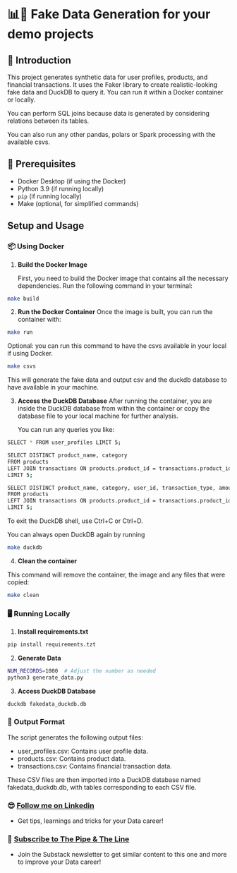# 📊🤖 Fake Data Generation for your demo projects

## 🚀 Introduction

This project generates synthetic data for user profiles, products, and financial transactions. It uses the Faker library to create realistic-looking fake data and DuckDB to query it. You can run it within a Docker container or locally. 

You can perform SQL joins because data is generated by considering relations between its tables. 

You can also run any other pandas, polars or Spark processing with the available csvs.

## 📝 Prerequisites

- Docker Desktop (if using the Docker)
- Python 3.9 (if running locally)
- `pip` (if running locally)
- Make (optional, for simplified commands)

## Setup and Usage

### 📦 Using Docker

1. **Build the Docker Image**

   First, you need to build the Docker image that contains all the necessary dependencies. Run the following command in your terminal:

```sh 
make build
```

2. **Run the Docker Container**
    Once the image is built, you can run the container with:

```sh 
make run
```
  
  Optional: you can run this command to have the csvs available in your local if using Docker.

```sh 
make csvs
``` 

   This will generate the fake data and output csv and the duckdb database to have available in your machine.

3. **Access the DuckDB Database**
    After running the container, you are inside the DuckDB database from within the container or copy the database file to your local machine for further analysis.

    You can run any queries you like:

```sh
SELECT * FROM user_profiles LIMIT 5;

SELECT DISTINCT product_name, category
FROM products
LEFT JOIN transactions ON products.product_id = transactions.product_id
LIMIT 5;

SELECT DISTINCT product_name, category, user_id, transaction_type, amount
FROM products
LEFT JOIN transactions ON products.product_id = transactions.product_id
LIMIT 5;
```

To exit the DuckDB shell, use Ctrl+C or Ctrl+D.

You can always open DuckDB again by running

```sh 
make duckdb
``` 

4. **Clean the container**

This command will remove the container, the image and any files that were copied:

```sh 
make clean
```

### 🖥️ Running Locally

1. **Install requirements.txt**

```sh 
pip install requirements.tzt 
```

2. **Generate Data**

```sh 
NUM_RECORDS=1000  # Adjust the number as needed
python3 generate_data.py
```
3. **Access DuckDB Database**

```sh
duckdb fakedata_duckdb.db 
```

### 📁 Output Format
The script generates the following output files:

- user_profiles.csv: Contains user profile data.
- products.csv: Contains product data.
- transactions.csv: Contains financial transaction data.

These CSV files are then imported into a DuckDB database named fakedata_duckdb.db, with tables corresponding to each CSV file.

### 😎 [Follow me on Linkedin](https://www.linkedin.com/in/alejandro-aboy/)
- Get tips, learnings and tricks for your Data career!

### 📩 [Subscribe to The Pipe & The Line](https://thepipeandtheline.substack.com/?utm_source=github&utm_medium=referral)
- Join the Substack newsletter to get similar content to this one and more to improve your Data career!